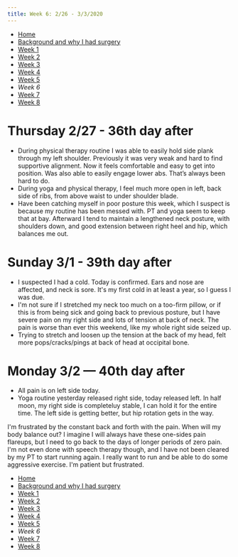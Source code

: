 ```yaml
---
title: Week 6: 2/26 - 3/3/2020
---
```


* [Home](/blog)
* [Background and why I had surgery](/background.md)
* [Week 1](/week-1.md)
* [Week 2](/week-2.md)
* [Week 3](/week-3.md)
* [Week 4](/week-4.md)
* [Week 5](/week-5.md)
* *Week 6*
* [Week 7](/week-7.md)
* [Week 8](/week-8.md)

# Thursday 2/27 - 36th day after

* During physical therapy routine I was able to easily hold side plank through my left shoulder. Previously it was very weak and hard to find supportive alignment. Now it feels comfortable and easy to get into position. Was also able to easily engage lower abs. That’s always been hard to do.
* During yoga and physical therapy, I feel much more open in left, back side of ribs, from above waist to under shoulder blade. 
* Have been catching myself in poor posture this week, which I suspect is because my routine has been messed with. PT and yoga seem to keep that at bay. Afterward I tend to maintain a lengthened neck posture, with shoulders down, and good extension between right heel and hip, which balances me out.

# Sunday 3/1 - 39th day after

* I suspected I had a cold. Today is confirmed. Ears and nose are affected, and neck is sore. It's my first cold in at least a year, so I guess I was due.
* I'm not sure if I stretched my neck too much on a too-firm pillow, or if this is from being sick and going back to previous posture, but I have severe pain on my right side and lots of tension at back of neck. The pain is worse than ever this weekend, like my whole right side seized up.
* Trying to stretch and loosen up the tension at the back of my head, felt more pops/cracks/pings at back of head at occipital bone.

# Monday 3/2 — 40th day after

* All pain is on left side today.
* Yoga routine yesterday released right side, today released left. In half moon, my right side is completeluy stable, I can hold it for the entire time. The left side is getting better, but hip rotation gets in the way.

I'm frustrated by the constant back and forth with the pain. When will my body balance out? I imagine I will always have these one-sides pain flareups, but I need to go back to the days of longer periods of zero pain. I'm not even done with speech therapy though, and I have not been cleared by my PT to start running again. I really want to run and be able to do some aggressive exercise. I'm patient but frustrated.

* [Home](/blog)
* [Background and why I had surgery](/background.md)
* [Week 1](/week-1.md)
* [Week 2](/week-2.md)
* [Week 3](/week-3.md)
* [Week 4](/week-4.md)
* [Week 5](/week-5.md)
* *Week 6*
* [Week 7](/week-7.md)
* [Week 8](/week-8.md)